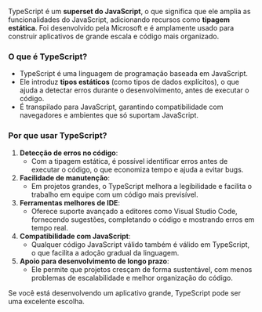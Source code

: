 
TypeScript é um **superset do JavaScript**, o que significa que ele amplia as funcionalidades do JavaScript, adicionando recursos como **tipagem estática**. Foi desenvolvido pela Microsoft e é amplamente usado para construir aplicativos de grande escala e código mais organizado.

### O que é TypeScript?

- TypeScript é uma linguagem de programação baseada em JavaScript.
- Ele introduz **tipos estáticos** (como tipos de dados explícitos), o que ajuda a detectar erros durante o desenvolvimento, antes de executar o código.
- É transpilado para JavaScript, garantindo compatibilidade com navegadores e ambientes que só suportam JavaScript.

### Por que usar TypeScript?

1. **Detecção de erros no código**:
    - Com a tipagem estática, é possível identificar erros antes de executar o código, o que economiza tempo e ajuda a evitar bugs.
2. **Facilidade de manutenção**:
    - Em projetos grandes, o TypeScript melhora a legibilidade e facilita o trabalho em equipe com um código mais previsível.
3. **Ferramentas melhores de IDE**:
    - Oferece suporte avançado a editores como Visual Studio Code, fornecendo sugestões, completando o código e mostrando erros em tempo real.
4. **Compatibilidade com JavaScript**:
    - Qualquer código JavaScript válido também é válido em TypeScript, o que facilita a adoção gradual da linguagem.
5. **Apoio para desenvolvimento de longo prazo**:
    - Ele permite que projetos cresçam de forma sustentável, com menos problemas de escalabilidade e melhor organização do código.

Se você está desenvolvendo um aplicativo grande, TypeScript pode ser uma excelente escolha.
